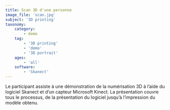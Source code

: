 ```yaml
---
title: Scan 3D d'une personne
image_file: 'scan.jpg'
subject: '3D printing'
taxonomy:
    category:
        - demo
    tag:
        - '3D printing'
        - 'demo'
        - '3D portrait'
    ages:
        - 'all'
    software:
        - 'Skanect'
---
```

Le participant assiste à une démonstration de la numérisation 3D à l’aide du logiciel Skanect et d’un capteur Microsoft Kinect. La présentation couvre tous le processus, de la présentation du logiciel jusqu’à l’impression du modèle obtenu.